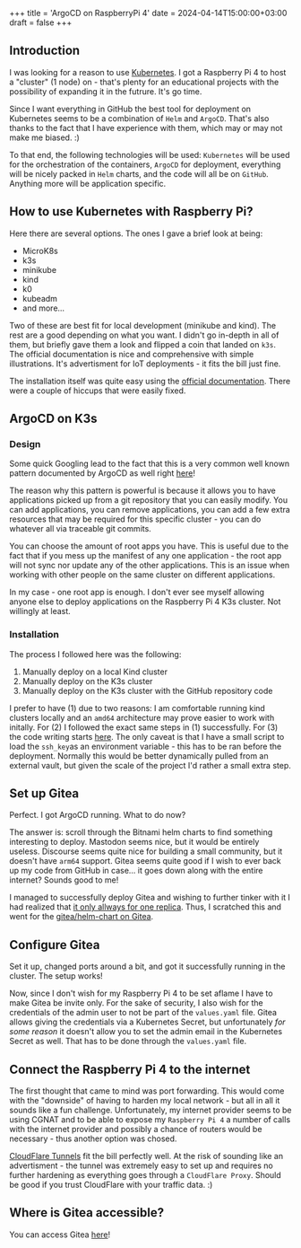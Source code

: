 +++
title = 'ArgoCD on RaspberryPi 4'
date = 2024-04-14T15:00:00+03:00
draft = false
+++

## Introduction

I was looking for a reason to use [Kubernetes](https://kubernetes.io/). I got a Raspberry Pi 4 to host a "cluster" (1 node) on - that's plenty for an educational projects with the possibility of expanding it in the futrure. It's go time.

Since I want everything in GitHub the best tool for deployment on Kubernetes seems to be a combination of `Helm` and `ArgoCD`. That's also thanks to the fact that I have experience with them, which may or may not make me biased. :)

To that end, the following technologies will be used: `Kubernetes` will be used for the orchestration of the containers, `ArgoCD` for deployment, everything will be nicely packed in `Helm` charts, and the code will all be on `GitHub`. Anything more will be application specific.

## How to use Kubernetes with Raspberry Pi?

Here there are several options. The ones I gave a brief look at being:
- MicroK8s
- k3s
- minikube
- kind 
- k0
- kubeadm
- and more...

Two of these are best fit for local development (minikube and kind). The rest are a good depending on what you want. I didn't go in-depth in all of them, but briefly gave them a look and flipped a coin that landed on `k3s`. The official documentation is nice and comprehensive with simple illustrations. It's advertisment for IoT deployments - it fits the bill just fine.

The installation itself was quite easy using the [official documentation](https://docs.k3s.io/installation). There were a couple of hiccups that were easily fixed.

## ArgoCD on K3s

### Design

Some quick Googling lead to the fact that this is a very common well known pattern documented by ArgoCD as well right [here](https://argo-cd.readthedocs.io/en/stable/operator-manual/cluster-bootstrapping/)!

The reason why this pattern is powerful is because it allows you to have applications picked up from a git repository that you can easily modify. You can add applications, you can remove applications, you can add a few extra resources that may be required for this specific cluster - you can do whatever all via traceable git commits.

You can choose the amount of root apps you have. This is useful due to the fact that if you mess up the manifest of any one application - the root app will not sync nor update any of the other applications. This is an issue when working with other people on the same cluster on different applications. 

In my case - one root app is enough. I don't ever see myself allowing anyone else to deploy applications on the Raspberry Pi 4 K3s cluster. Not willingly at least.

### Installation 

The process I followed here was the following:
1. Manually deploy on a local Kind cluster
2. Manually deploy on the K3s cluster
3. Manually deploy on the K3s cluster with the GitHub repository code

I prefer to have (1) due to two reasons: I am comfortable running kind clusters locally and an `amd64` architecture may prove easier to work with initally. For (2) I followed the exact same steps in (1) successfully. For (3) the code writing starts [here](https://github.com/aliasboink/raspberrypi_argocd_module). The only caveat is that I have a small script to load the `ssh_key`as an environment variable - this has to be ran before the deployment. Normally this would be better dynamically pulled from an external vault, but given the scale of the project I'd rather a small extra step.

## Set up Gitea 

Perfect. I got ArgoCD running. What to do now?

The answer is: scroll through the Bitnami helm charts to find something interesting to deploy. Mastodon seems nice, but it would be entirely useless. Discourse seems quite nice for building a small community, but it doesn't have `arm64` support. Gitea seems quite good if I wish to ever back up my code from GitHub in case... it goes down along with the entire internet? Sounds good to me!

I managed to successfully deploy Gitea and wishing to further tinker with it I had realized that [it only allways for one replica](https://github.com/bitnami/charts/blob/main/bitnami/gitea/templates/deployment.yaml#L22). Thus, I scratched this and went for the [gitea/helm-chart on Gitea](https://gitea.com/gitea). 

## Configure Gitea

Set it up, changed ports around a bit, and got it successfully running in the cluster. The setup works! 

Now, since I don't wish for my Raspberry Pi 4 to be set aflame I have to make Gitea be invite only. For the sake of security, I also wish for the credentials of the admin user to not be part of the `values.yaml` file. Gitea allows giving the credentials via a Kubernetes Secret, but unfortunately _for some reason_ it doesn't allow you to set the admin email in the Kubernetes Secret as well. That has to be done through the `values.yaml` file.

## Connect the Raspberry Pi 4 to the internet

The first thought that came to mind was port forwarding. This would come with the "downside" of having to harden my local network - but all in all it sounds like a fun challenge. Unfortunately, my internet provider seems to be using CGNAT and to be able to expose my `Raspberry Pi 4` a number of calls with the internet provider and possibly a chance of routers would be necessary - thus another option was chosed.

[CloudFlare Tunnels](https://developers.cloudflare.com/cloudflare-one/connections/connect-networks/) fit the bill perfectly well. At the risk of sounding like an advertisment - the tunnel was extremely easy to set up and requires no further hardening as everything goes through a `CloudFlare Proxy`. Should be good if you trust CloudFlare with your traffic data. :)


## Where is Gitea accessible?

You can access Gitea [here](https://gitea.adrian-docs.com/)!